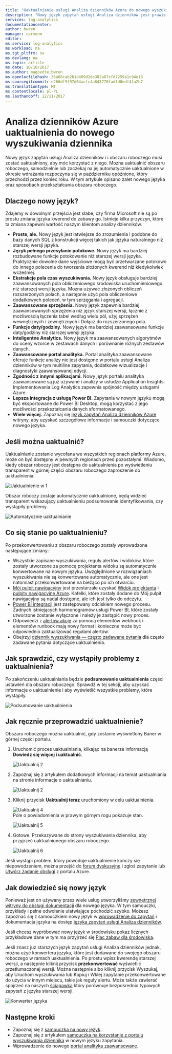 ```yaml
---
title: "Uaktualnianie usługi Analiza dzienników Azure do nowego wyszukiwania dziennika | Dokumentacja firmy Microsoft"
description: "Nowy język zapytań usługi Analiza dzienników jest prawie tutaj i mogą uczestniczyć w publicznej wersji zapoznawczej.  W tym artykule opisano zalet nowego języka oraz sposobach przekształcania obszaru roboczego."
services: log-analytics
documentationcenter: 
author: bwren
manager: carmonm
editor: 
ms.service: log-analytics
ms.workload: na
ms.tgt_pltfrm: na
ms.devlang: na
ms.topic: article
ms.date: 10/10/2017
ms.author: magoedte;bwren
ms.openlocfilehash: 36a08cab2b1d409d2de382a07cfd7259a1c94e13
ms.sourcegitcommit: e266df9f97d04acfc4a843770fadfd8edf4fa2b7
ms.translationtype: MT
ms.contentlocale: pl-PL
ms.lasthandoff: 12/11/2017
---
```

# <a name="azure-log-analytics-upgrade-to-new-log-search"></a>Analiza dzienników Azure uaktualnienia do nowego wyszukiwania dziennika

Nowy język zapytań usługi Analiza dzienników i i obszaru roboczego musi zostać uaktualniony, aby móc korzystać z niego.  Można uaktualnić obszaru roboczego, samodzielnie lub zaczekaj na jej automatycznie uaktualnione w okresie wdrażania rozpoczyna się w październiku opóźnione, który przechodzi przez koniec roku.  W tym artykule opisano zalet nowego języka oraz sposobach przekształcania obszaru roboczego.  

## <a name="why-the-new-language"></a>Dlaczego nowy język?
Zdajemy w dowolnym przejścia jest słabe, czy firma Microsoft nie są po prostu zmiana języka kwerend do zabawy go.  Istnieje kilka przyczyn, które ta zmiana zapewni wartość naszym klientom analizy dzienników.

- **Proste, ale.** Nowy język jest łatwiejsze do zrozumienia i podobne do bazy danych SQL z konstrukcji więcej takich jak języka naturalnego niż starszej wersji języka.
- **Język pełnego przesyłanie potokowe.**  Nowy język ma bardziej rozbudowane funkcje potokowanie niż starszej wersji języka.  Praktycznie dowolne dane wyjściowe mogą być przetwarzane potokowo do innego polecenia do tworzenia złożonych kwerend niż kiedykolwiek wcześniej.
- **Ekstrakcje pola czas wyszukiwania.**  Nowy język obsługuje bardziej zaawansowanych pola obliczeniowego środowiska uruchomieniowego niż starszej wersji języka.  Można używać złożonych obliczeń rozszerzonych polach, a następnie użyć pola obliczeniowe dodatkowych poleceń, w tym sprzęgania i agregacji.
- **Zaawansowane sprzężenia.**  Nowy język zapewnia bardziej zaawansowanych sprzężenia niż język starszej wersji, łącznie z możliwością łączenia tabel według wielu pól, użyj sprzężeń wewnętrznych i zewnętrznych i Dołącz do rozszerzonego pola.
- **Funkcje daty/godziny.**  Nowy język ma bardziej zaawansowane funkcje daty/godziny niż starszej wersji języka.
- **Inteligentne Analytics.**  Nowy język ma zaawansowanych algorytmów do oceny wzorce w zestawach danych i porównanie różnych zestawów danych.
- **Zaawansowane portal analityka.**  Portal analityka zaawansowane oferuje funkcje analizy nie jest dostępne w portalu usługi Analiza dzienników w tym multiline zapytania, dodatkowe wizualizacje i diagnostyki zaawansowanej edycji.
- **Zgodność z innymi aplikacjami.**  Nowy język portalu analityka zaawansowane są już używane i analizy w usłudze Application Insights.  Implementowania Log Analytics zapewnia spójność między usługami Azure.
- **Lepsza integracja z usługą Power BI.** Zapytania w nowym języku mogą być eksportowane do Power BI Desktop, mogą korzystać z jego możliwości przekształcania danych sformatowanego.
- **Wiele więcej.** Zapoznaj się [język zapytań Analiza dzienników Azure](https://docs.loganalytics.io) witryny, aby uzyskać szczegółowe informacje i samouczki dotyczące nowego języka.


## <a name="when-can-i-upgrade"></a>Jeśli można uaktualnić?
Uaktualnianie zostanie wycofana we wszystkich regionach platformy Azure, może on być dostępny w pewnych regionach przed pozostałymi.  Wiadomo, kiedy obszar roboczy jest dostępna do uaktualnienia po wyświetleniu transparent w górnej części obszaru roboczego zaproszenie do uaktualnienia.

![Uaktualnienie w 1](media/log-analytics-log-search-upgrade/upgrade-01a.png)

Obszar roboczy zostaje automatycznie uaktualnione, będą widzieć transparent wskazujący uaktualnieniu podsumowanie identyfikowania, czy wystąpiły problemy.

 ![Automatycznie uaktualnianie](media/log-analytics-log-search-upgrade/auto-upgrade.png)


## <a name="what-happens-after-the-upgrade"></a>Co się stanie po uaktualnieniu?
Po przekonwertowaniu z obszaru roboczego zostały wprowadzone następujące zmiany:

- Wszystkie zapisane wyszukiwania, reguły alertów i widoków, które zostały utworzone za pomocą projektanta widoku są automatycznie konwertowane na nowym języku.  Uwzględnione w rozwiązaniach wyszukiwania nie są konwertowane automatycznie, ale one jest natomiast przekonwertowane na bieżąco po ich otwarciu.  
- [Mój pulpit nawigacyjny](log-analytics-dashboards.md) jest przestarzałe uzyskać [Widok projektanta](log-analytics-view-designer.md) i [pulpity nawigacyjne Azure](https://docs.microsoft.com/azure/azure-portal/azure-portal-dashboards.md).  Kafelki, które zostały dodane do Mój pulpit nawigacyjny są nadal dostępne, ale ich jest tylko do odczytu.
- [Power BI integracji](log-analytics-powerbi.md) jest zastępowany odciskiem nowego procesu.  Żadnych istniejących harmonogramów usługi Power BI, które zostały utworzone zostanie wyłączone i należy je zastąpić nowy proces.
- Odpowiedzi z [alertów akcje](log-analytics-alerts-actions.md) za pomocą elementów webhook i elementów runbook mają nowy format i konieczne może być odpowiednio zaktualizować regułami alertów.
- Obejrzyj [dziennik wyszukiwania — często zadawane pytania](log-analytics-log-search-faq.md) dla często zadawane pytania dotyczące uaktualnienia.

## <a name="how-do-i-know-if-there-were-any-issues-from-the-upgrade"></a>Jak sprawdzić, czy wystąpiły problemy z uaktualnienia?
Po zakończeniu uaktualniania będzie **podsumowanie uaktualnienia** części ustawień dla obszaru roboczego.  Sprawdź w tej sekcji, aby uzyskać informacje o uaktualnienie i aby wyświetlić wszystkie problemy, które wystąpiły.

 ![Podsumowanie uaktualnienia](media/log-analytics-log-search-upgrade/upgrade-summary.png)

## <a name="how-do-i-manually-perform-the-upgrade"></a>Jak ręcznie przeprowadzić uaktualnienie?
Obszaru roboczego można uaktualnić, gdy zostanie wyświetlony Baner w górnej części portalu.  

1.  Uruchomić proces uaktualniania, klikając na banerze informacją **Dowiedz się więcej i uaktualnić**.

    ![Uaktualnij 2](media/log-analytics-log-search-upgrade/upgrade-01a.png)<br>

2.  Zapoznaj się z artykułem dodatkowych informacji na temat uaktualniania na stronie informacje o uaktualnianiu.

    ![Uaktualnij 2](media/log-analytics-log-search-upgrade/upgrade-03.png)<br>

3.  Kliknij przycisk **Uaktualnij teraz** uruchomiony w celu uaktualnienia.

    ![Uaktualnij 4](media/log-analytics-log-search-upgrade/upgrade-04.png)<br>Pole o powiadomienia w prawym górnym rogu pokazuje stan.
    
    ![Uaktualnij 5](media/log-analytics-log-search-upgrade/upgrade-05.png)

4.  Gotowe.  Przekazywane do strony wyszukiwania dziennika, aby przyjrzeć uaktualnionego obszaru roboczego.

    ![Uaktualnij 6](media/log-analytics-log-search-upgrade/upgrade-06.png)

Jeśli wystąpi problem, który powoduje uaktualnienie kończy się niepowodzeniem, można przejść do [forum dyskusyjne](https://social.msdn.microsoft.com/Forums/azure/home?forum=opinsights) i zgłoś zapytanie lub [Utwórz żądanie obsługi](../azure-supportability/how-to-create-azure-support-request.md) z portalu Azure.

## <a name="how-do-i-learn-the-new-language"></a>Jak dowiedzieć się nowy język
Ponieważ jest on używany przez wiele usług utworzyliśmy [zewnętrznej witryny do obsługi dokumentacji](https://docs.loganalytics.io/) dla nowego języka.  W tym samouczki, przykłady i pełne odwołanie ułatwiające pochodzić szybko. Możesz zapoznać się z samouczkiem nowy język w [wprowadzenie do zapytań](https://go.microsoft.com/fwlink/?linkid=856078) i dokumentacja języka na dostęp [języka zapytań usługi Analiza dzienników](https://go.microsoft.com/fwlink/?linkid=856079).  

Jeśli chcesz wypróbować nowy język w środowisku pokaz licznych przykładowe dane w tym ma przyjrzeć się [Plac zabaw dla środowiska](https://portal.loganalytics.io/demo#/discover/home).

Jeśli znasz już starszych język zapytań usługi Analiza dzienników jednak, można użyć konwertera języka, które jest dodawane do swojego obszaru roboczego w ramach uaktualnienia.  Po prostu wpisz kwerendę starszej wersji, a następnie kliknij przycisk **przekonwertować** wyświetlić przetłumaczonej wersji.  Można następnie albo kliknij przycisk Wyszukaj, aby Uruchom wyszukiwania lub Kopiuj i Wklej zapytanie przekonwertowane do użycia w innym miejscu, takie jak reguły alertu.  Może także zawierać spojrzeć na naszych [ściągawka](log-analytics-log-search-transition.md) który porównuje bezpośrednio typowych zapytań z języka starszej wersji.

![Konwerter języka](media/log-analytics-log-search-upgrade/language-converter.png)


## <a name="next-steps"></a>Następne kroki
- Zapoznaj się z [samouczka na nowy język](https://go.microsoft.com/fwlink/?linkid=856078).
- Zapoznaj się z artykułem [samouczka na korzystanie z portalu wyszukiwania dziennika](log-analytics-log-search-log-search-portal.md) w nowym języku zapytania.
- Wprowadzenie do nowego [portal analityka zaawansowane](https://go.microsoft.com/fwlink/?linkid=856587).

